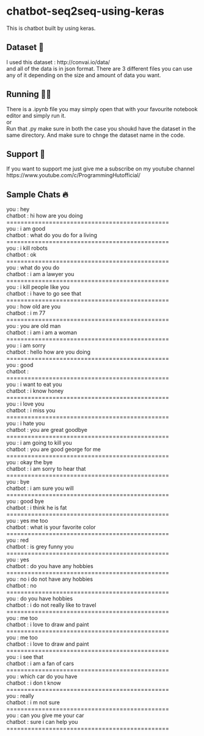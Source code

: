 # chatbot-seq2seq-using-keras
This is chatbot built by using keras. 
<h2> Dataset 💾 </h2>
I used this dataset : http://convai.io/data/ <br>
and all of the data is in json format. There are 3 different files you can use any of it depending on the size and amount of data you want.

<h2> Running 🏃‍♀️ </h2>
There is a .ipynb file you may simply open that with your favourite notebook editor and simply run it.<br>
or<br>
Run that .py make sure in both the case you shoukd have the dataset in the same directory. And make sure to chnge the dataset name in the code.

<h2> Support 🤝 </h2>
If you want to support me just give me a subscribe on my youtube channel <br>
https://www.youtube.com/c/ProgrammingHutofficial/

<h2> Sample Chats 🔥 </h2>

you :  hey<br>
chatbot :  hi how are you doing <br>
==============================================<br>
you :  i am good<br>
chatbot :  what do you do for a living <br>
==============================================<br>
you :  i kill robots<br>
chatbot :  ok <br>
==============================================<br>
you :  what do you do<br>
chatbot :  i am a lawyer you <br>
==============================================<br>
you :  i kill people like you<br>
chatbot :  i have to go see that <br>
==============================================<br>
you :  how old are you<br>
chatbot :  i m 77 <br>
==============================================<br>
you :  you are old man<br>
chatbot :  i am i am a woman <br>
==============================================<br>
you :  i am sorry<br>
chatbot :  hello how are you doing <br>
==============================================<br>
you :  good<br>
chatbot :  <br>
==============================================<br>
you :  i want to eat you<br>
chatbot :  i know honey <br>
==============================================<br>
you :  i love you<br>
chatbot :  i miss you <br>
==============================================<br>
you :  i hate you<br>
chatbot :  you are great goodbye <br>
==============================================<br>
you :  i am going to kill you<br>
chatbot :  you are good george for me <br>
==============================================<br>
you :  okay the bye<br>
chatbot :  i am sorry to hear that <br>
==============================================<br>
you :  bye<br>
chatbot :  i am sure you will<br> 
==============================================<br>
you :  good bye<br>
chatbot :  i think he is fat <br>
==============================================<br>
you :  yes me too<br>
chatbot :  what is your favorite color <br>
==============================================<br>
you :  red<br>
chatbot :  is grey funny you <br>
==============================================<br>
you :  yes<br>
chatbot :  do you have any hobbies <br>
==============================================<br>
you :  no i do not  have any hobbies<br>
chatbot :  no <br>
==============================================<br>
you :  do you have hobbies<br>
chatbot :  i do not really like to travel <br>
==============================================<br>
you :  me too<br>
chatbot :  i love to draw and paint <br>
==============================================<br>
you :  me too<br>
chatbot :  i love to draw and paint <br>
==============================================<br>
you :  i see that<br>
chatbot :  i am a fan of cars <br>
==============================================<br>
you :  which car do you have<br>
chatbot :  i don t know <br>
==============================================<br>
you :  really<br>
chatbot :  i m not sure <br>
==============================================<br>
you :  can you give me your car<br>
chatbot :  sure i can help you <br>
==============================================<br>

